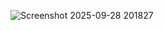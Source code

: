 ![Screenshot 2025-09-28 201827](https://github.com/user-attachments/assets/03898aac-f4f6-48bb-afcb-b415281740ab)
